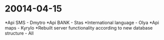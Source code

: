 # 20014-04-15

*Api SMS - Dmytro
*Api BANK - Stas
*International language - Olya
*Api maps - Kyrylo
*Rebuilt server functionality according to new database structure - All
